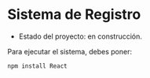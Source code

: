<h1> Sistema de Registro</h1>

- Estado del proyecto: en construcción.

 Para ejecutar el sistema, debes poner:

  ```npm install React```
